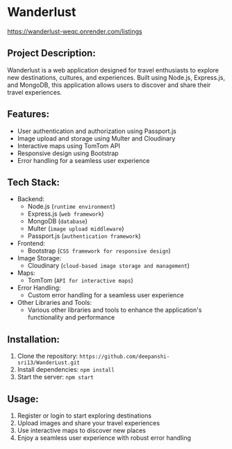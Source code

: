 # Wanderlust

https://wanderlust-weqc.onrender.com/listings

## Project Description:

Wanderlust is a web application designed for travel enthusiasts to explore new destinations, cultures, and experiences. Built using Node.js, Express.js, and MongoDB, this application allows users to discover and share their travel experiences.

## Features:

- User authentication and authorization using Passport.js
- Image upload and storage using Multer and Cloudinary
- Interactive maps using TomTom API
- Responsive design using Bootstrap
- Error handling for a seamless user experience

## Tech Stack:

- Backend:
    - Node.js (`runtime environment`)
    - Express.js (`web framework`)
    - MongoDB (`database`)
    - Multer (`image upload middleware`)
    - Passport.js (`authentication framework`)
- Frontend:
    - Bootstrap (`CSS framework for responsive design`)
- Image Storage:
    - Cloudinary (`cloud-based image storage and management`)
- Maps:
    - TomTom (`API for interactive maps`)
- Error Handling:
    - Custom error handling for a seamless user experience
- Other Libraries and Tools:
    - Various other libraries and tools to enhance the application's functionality and performance


## Installation:

1. Clone the repository: `https://github.com/deepanshi-sri13/WanderLust.git`
2. Install dependencies: `npm install`
3. Start the server: `npm start`

## Usage:

1. Register or login to start exploring destinations
2. Upload images and share your travel experiences
3. Use interactive maps to discover new places
4. Enjoy a seamless user experience with robust error handling


